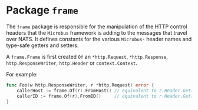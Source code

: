 # Package `frame`

The `frame` package is responsible for the manipulation of the HTTP control headers that the `Microbus` framework is adding to the messages that travel over NATS. It defines constants for the various `Microbus-` header names and type-safe getters and setters.

A `frame.Frame` is first created `Of` an `*http.Request`, `*http.Response`, `http.ResponseWriter`, `http.Header` or `context.Context`.

For example:

```go
func Foo(w http.ResponseWriter, r *http.Request) error {
	callerHost := frame.Of(r).FromHost() // equivalent to r.Header.Get(frame.HeaderFromHost)
	callerID := frame.Of(r).FromID()     // equivalent to r.Header.Get(frame.HeaderFromId)
}
```
